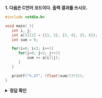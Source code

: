 **1. 다음은 C언어 코드이다. 출력 결과를 쓰시오.**

```C
#include <stdio.h>

void main( ){
   int i, j;
   int a[3][2] = {{1, 2}, {3, 4}, {5, 6}};
   int sum = 0;

   for(i=0; i<3; i++){
      for(j=0; j<2; j++){
          sum += a[i][j];
      }
   }

   printf("%.2f", (float)sum/(3*2));
}
```

<details>
<summary><b>정답 확인</b></summary>
<div markdown="1">
<br></br>

3.50

</div>
</details>